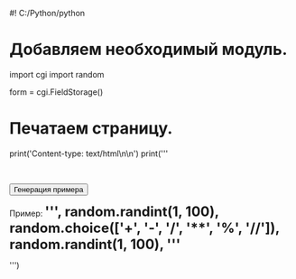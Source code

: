 #! C:/Python/python

# Добавляем необходимый модуль.
import cgi
import random

form = cgi.FieldStorage()

# Печатаем  страницу.
print('Content-type: text/html\n\n')
print('''<!DOCTYPE html>
<html lang="ru">
<head>
<meta charset="utf-8">
<title>Генератор примеров</title>
<style>
span {font-weight: bold; font-size: 24px;}
</style>
</head>
<body>
<p>&nbsp;</p>
<form method="POST" action="4_2_1.py">
<p><input type="submit" value="Генерация примера"></p>
</form>
<p>Пример: <span>''', random.randint(1, 100), random.choice(['+', '-', '/', '**', '%', '//']), random.randint(1, 100), '''</span></p>
</body>
</html>''')
